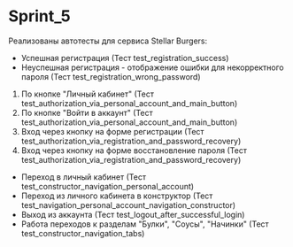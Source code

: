 # Sprint_5
Реализованы автотесты для сервиса Stellar Burgers:
- Успешная регистрация (Тест test_registration_success)
- Неуспешная регистрация - отображение ошибки для некорректного пароля (Тест test_registration_wrong_password)
1) По кнопке "Личный кабинет" (Тест test_authorization_via_personal_account_and_main_button)
2) По кнопке "Войти в аккаунт" (Тест test_authorization_via_personal_account_and_main_button)
3) Вход через кнопку на форме регистрации (Тест test_authorization_via_registration_and_password_recovery)
4) Вход через кнопку на форме восстановление пароля (Тест test_authorization_via_registration_and_password_recovery)
- Переход в личный кабинет (Тест test_constructor_navigation_personal_account)
- Переход из личного кабинета в конструктор (Тест test_navigation_personal_account_navigation_constructor)
- Выход из аккаунта (Тест test_logout_after_successful_login)
- Работа переходов к разделам "Булки", "Соусы", "Начинки" (Тест test_constructor_navigation_tabs)